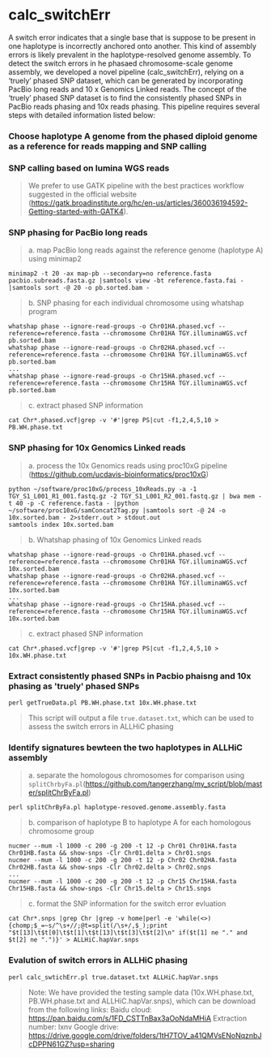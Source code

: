 # calc_switchErr
A switch error indicates that a single base that is suppose to be present in one haplotype is incorrectly anchored onto another. This kind of assembly errors is likely prevalent in the haplotype-resolved genome assembly. To detect the switch errors in he phasaed chromosome-scale genome assembly, we developed a novel pipeline (calc_switchErr), relying on a ‘truely’ phased SNP dataset, which can be generated by incorporating PacBio long reads and 10 x Genomics Linked reads. The concept of the ‘truely’ phased SNP dataset is to find the consistently phased SNPs in PacBio reads phasing and 10x reads phasing. This pipeline requires several steps with detailed information listed below:

### Choose haplotype A genome from the phased diploid genome as a reference for reads mapping and SNP calling

### SNP calling based on lumina WGS reads
> We prefer to use GATK pipeline with the best practices workflow suggested in the official website (https://gatk.broadinstitute.org/hc/en-us/articles/360036194592-Getting-started-with-GATK4). 

### SNP phasing for PacBio long reads
> a. map PacBio long reads against the reference genome (haplotype A) using minimap2
```
minimap2 -t 20 -ax map-pb --secondary=no reference.fasta pacbio.subreads.fasta.gz |samtools view -bt reference.fasta.fai - |samtools sort -@ 20 -o pb.sorted.bam -
```
> b. SNP phasing for each individual chromosome using whatshap program
```
whatshap phase --ignore-read-groups -o Chr01HA.phased.vcf --reference=reference.fasta --chromosome Chr01HA TGY.illuminaWGS.vcf pb.sorted.bam
whatshap phase --ignore-read-groups -o Chr02HA.phased.vcf --reference=reference.fasta --chromosome Chr01HA TGY.illuminaWGS.vcf pb.sorted.bam
...
whatshap phase --ignore-read-groups -o Chr15HA.phased.vcf --reference=reference.fasta --chromosome Chr15HA TGY.illuminaWGS.vcf pb.sorted.bam
```
> c. extract phased SNP information
```
cat Chr*.phased.vcf|grep -v '#'|grep PS|cut -f1,2,4,5,10 > PB.WH.phase.txt
```
### SNP phasing for 10x Genomics Linked reads
> a. process the 10x Genomics reads using proc10xG pipeline (https://github.com/ucdavis-bioinformatics/proc10xG)
```
python ~/software/proc10xG/process_10xReads.py -a -1 TGY_S1_L001_R1_001.fastq.gz -2 TGY_S1_L001_R2_001.fastq.gz | bwa mem -t 40 -p -C reference.fasta - |python ~/software/proc10xG/samConcat2Tag.py |samtools sort -@ 24 -o 10x.sorted.bam - 2>stderr.out > stdout.out
samtools index 10x.sorted.bam
```
> b. Whatshap phasing of 10x Genomics Linked reads
```
whatshap phase --ignore-read-groups -o Chr01HA.phased.vcf --reference=reference.fasta --chromosome Chr01HA TGY.illuminaWGS.vcf 10x.sorted.bam
whatshap phase --ignore-read-groups -o Chr02HA.phased.vcf --reference=reference.fasta --chromosome Chr01HA TGY.illuminaWGS.vcf 10x.sorted.bam
...
whatshap phase --ignore-read-groups -o Chr15HA.phased.vcf --reference=reference.fasta --chromosome Chr15HA TGY.illuminaWGS.vcf 10x.sorted.bam
```
> c. extract phased SNP information
```
cat Chr*.phased.vcf|grep -v '#'|grep PS|cut -f1,2,4,5,10 > 10x.WH.phase.txt
```

### Extract consistently phased SNPs in Pacbio phaisng and 10x phasing as 'truely' phased SNPs
```
perl getTrueData.pl PB.WH.phase.txt 10x.WH.phase.txt
```
> This script will output a file ```true.dataset.txt```, which can be used to assess the switch errors in ALLHiC phasing

### Identify signatures bewteen the two haplotypes in ALLHiC assembly
> a. separate the homologous chromosomes for comparison using ```splitChrbyFa.pl```(https://github.com/tangerzhang/my_script/blob/master/splitChrByFa.pl)
```
perl splitChrByFa.pl haplotype-resoved.genome.assembly.fasta
```
> b. comparison of haplotype B to haplotype A for each homologous chromosome group
```
nucmer --mum -l 1000 -c 200 -g 200 -t 12 -p Chr01 Chr01HA.fasta Chr01HB.fasta && show-snps -Clr Chr01.delta > Chr01.snps
nucmer --mum -l 1000 -c 200 -g 200 -t 12 -p Chr02 Chr02HA.fasta Chr02HB.fasta && show-snps -Clr Chr02.delta > Chr02.snps
...
nucmer --mum -l 1000 -c 200 -g 200 -t 12 -p Chr15 Chr15HA.fasta Chr15HB.fasta && show-snps -Clr Chr15.delta > Chr15.snps
```
> c. format the SNP information for the switch error evluation
```
cat Chr*.snps |grep Chr |grep -v home|perl -e 'while(<>){chomp;$_=~s/^\s+//;@t=split(/\s+/,$_);print "$t[13]\t$t[0]\t$t[1]\t$t[13]\t$t[3]\t$t[2]\n" if($t[1] ne "." and $t[2] ne ".")}' > ALLHiC.hapVar.snps
```

### Evalution of switch errors in ALLHiC phasing
```
perl calc_swtichErr.pl true.dataset.txt ALLHiC.hapVar.snps
```
> Note: We have provided the testing sample data (10x.WH.phase.txt, PB.WH.phase.txt and ALLHiC.hapVar.snps), which can be download from the following links:
Baidu cloud: https://pan.baidu.com/s/1FD_CSTTnBax3aOoNdaMHiA  Extraction number: lxnv 
Google drive: https://drive.google.com/drive/folders/1tH7TOV_a41QMVsENoNqznbJcDPPN61GZ?usp=sharing

